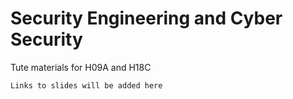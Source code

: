 # Security Engineering and Cyber Security

Tute materials for H09A and H18C 

`Links to slides will be added here`
